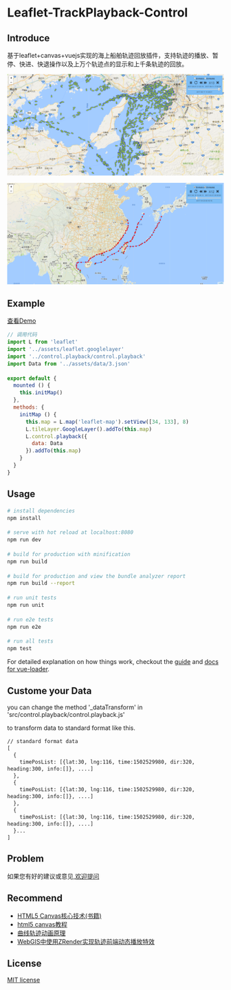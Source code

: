 # Leaflet-TrackPlayback-Control

## Introduce

基于leaflet+canvas+vuejs实现的海上船舶轨迹回放插件，支持轨迹的播放、暂停、快进、快退操作以及上万个轨迹点的显示和上千条轨迹的回放。

![效果图1](./static/images/1.png)

![效果图2](./static/images/2.png)


## Example

[查看Demo](https://linghuam.github.io/TrackPlayback/dist/index.html)

``` javascript
// 调用代码
import L from 'leaflet'
import '../assets/leaflet.googlelayer'
import '../control.playback/control.playback'
import Data from '../assets/data/3.json'

export default {
  mounted () {
    this.initMap()
  },
  methods: {
    initMap () {
      this.map = L.map('leaflet-map').setView([34, 133], 8)
      L.tileLayer.GoogleLayer().addTo(this.map)
      L.control.playback({
        data: Data
      }).addTo(this.map)
    }
  }
}
```

## Usage

``` bash
# install dependencies
npm install

# serve with hot reload at localhost:8080
npm run dev

# build for production with minification
npm run build

# build for production and view the bundle analyzer report
npm run build --report

# run unit tests
npm run unit

# run e2e tests
npm run e2e

# run all tests
npm test
```

For detailed explanation on how things work, checkout the [guide](http://vuejs-templates.github.io/webpack/) and [docs for vue-loader](http://vuejs.github.io/vue-loader).


## Custome your Data

you can change the method '_dataTransform' in 'src/control.playback/control.playback.js'

to transform data to standard format like this.

```
// standard format data
[
  {
    timePosList: [{lat:30, lng:116, time:1502529980, dir:320, heading:300, info:[]}, ....]
  },
  {
    timePosList: [{lat:30, lng:116, time:1502529980, dir:320, heading:300, info:[]}, ....]
  },
  {
    timePosList: [{lat:30, lng:116, time:1502529980, dir:320, heading:300, info:[]}, ....]
  }...
]

```

## Problem

如果您有好的建议或意见,[欢迎提问](https://github.com/linghuam/TrackPlayback/issues)


## Recommend

* [HTML5 Canvas核心技术(书籍)](https://book.douban.com/subject/24533314/)
* [html5 canvas教程](http://www.w3cplus.com/blog/tags/616.html?page=1)
* [曲线轨迹动画原理](http://www.tuicool.com/articles/zaeQf22)
* [WebGIS中使用ZRender实现轨迹前端动态播放特效](http://www.cnblogs.com/naaoveGIS/p/6718822.html)


## License

[MIT license](https://opensource.org/licenses/mit-license.php)
